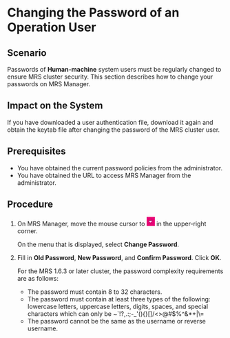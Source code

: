 # Changing the Password of an Operation User<a name="EN-US_TOPIC_0125376103"></a>

## Scenario<a name="s6fbdb5e15c264e738c391ae16b364829"></a>

Passwords of  **Human-machine**  system users must be regularly changed to ensure MRS cluster security. This section describes how to change your passwords on MRS Manager.

## Impact on the System<a name="s5502748e84e7460994d4e4f133786e82"></a>

If you have downloaded a user authentication file, download it again and obtain the keytab file after changing the password of the MRS cluster user.

## Prerequisites<a name="s8d0f12ccfdc24464a109bcaab3d4e44b"></a>

-   You have obtained the current password policies from the administrator.
-   You have obtained the URL to access MRS Manager from the administrator.

## Procedure<a name="s907e908244c449769e272990cc5c4c52"></a>

1.  On MRS Manager, move the mouse cursor to  ![](figures/en-us_image_0125375212.jpg)  in the upper-right corner.

    On the menu that is displayed, select  **Change Password**.

2.  Fill in  **Old Password**, **New Password**, and **Confirm Password**. Click **OK**.

    For the MRS 1.6.3 or later cluster, the password complexity requirements are as follows:

    -   The password must contain 8 to 32 characters.
    -   The password must contain at least three types of the following: lowercase letters, uppercase letters, digits, spaces, and special characters which can only be \~\`!?,.:;-\_'\(\)\{\}\[\]/<\>@\#$%^&\*+|\\=
    -   The password cannot be the same as the username or reverse username.


